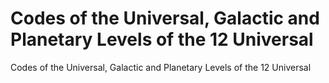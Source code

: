 # Codes of  the Universal, Galactic and Planetary  Levels of the 12 Universal

Codes of  the Universal, Galactic and Planetary  Levels of the 12 Universal